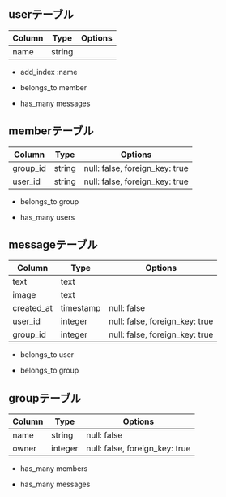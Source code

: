 
## userテーブル

|Column|Type|Options|
|------|----|-------|
|name|string||


- add_index :name

- belongs_to member

- has_many messages




## memberテーブル
|Column|Type|Options|
|------|----|-------|
|group_id|string|null: false, foreign_key: true|
|user_id|string|null: false, foreign_key: true|

- belongs_to group

- has_many users



## messageテーブル
|Column|Type|Options|
|------|----|-------|
|text|text| |
|image|text| |
|created_at|timestamp|null: false|
|user_id|integer|null: false, foreign_key: true |
|group_id|integer|null: false, foreign_key: true|

- belongs_to user

- belongs_to group



## groupテーブル
|Column|Type|Options|
|------|----|-------|
|name|string|null: false|
|owner|integer|null: false, foreign_key: true|


- has_many members

- has_many messages


